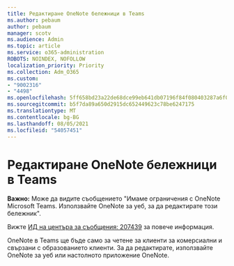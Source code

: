 ```yaml
---
title: Редактиране OneNote бележници в Teams
ms.author: pebaum
author: pebaum
manager: scotv
ms.audience: Admin
ms.topic: article
ms.service: o365-administration
ROBOTS: NOINDEX, NOFOLLOW
localization_priority: Priority
ms.collection: Adm_O365
ms.custom:
- "9002316"
- "4498"
ms.openlocfilehash: 5ff658bd23a22de68dce99eb641db07196f84f080403287a6f06b4d8ff69c7d9
ms.sourcegitcommit: b5f7da89a650d2915dc652449623c78be6247175
ms.translationtype: MT
ms.contentlocale: bg-BG
ms.lasthandoff: 08/05/2021
ms.locfileid: "54057451"
---
```

# <a name="editing-onenote-notebooks-in-teams"></a>Редактиране OneNote бележници в Teams

**Важно:** Може да видите съобщението "Имаме ограничения с OneNote Microsoft Teams. Използвайте OneNote за уеб, за да редактирате този бележник".  

Вижте [ИД на центъра за съобщения: 207439](https://admin.microsoft.com/Adminportal/Home?source=applauncher#MessageCenter?id=MC207439) за повече информация.

OneNote в Teams ще бъде само за четене за клиенти за комерсиални и свързани с образованието клиенти. За да редактирате, използвайте OneNote за уеб или настолното приложение OneNote.
